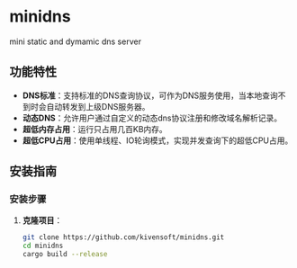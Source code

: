 # minidns
mini static and dymamic dns server

## 功能特性

- **DNS标准**：支持标准的DNS查询协议，可作为DNS服务使用，当本地查询不到时会自动转发到上级DNS服务器。
- **动态DNS**：允许用户通过自定义的动态dns协议注册和修改域名解析记录。
- **超低内存占用**：运行只占用几百KB内存。
- **超低CPU占用**：使用单线程、IO轮询模式，实现并发查询下的超低CPU占用。


## 安装指南

### 安装步骤

1. **克隆项目**：
   ```bash
   git clone https://github.com/kivensoft/minidns.git
   cd minidns
   cargo build --release
